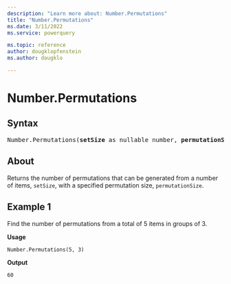 ```yaml
---
description: "Learn more about: Number.Permutations"
title: "Number.Permutations"
ms.date: 3/11/2022
ms.service: powerquery

ms.topic: reference
author: dougklopfenstein
ms.author: dougklo

---
```

# Number.Permutations

## Syntax

<pre>
Number.Permutations(<b>setSize</b> as nullable number, <b>permutationSize</b> as nullable number) as nullable number
</pre>
  
## About

Returns the number of permutations that can be generated from a number of items, `setSize`, with a specified permutation size, `permutationSize`.

## Example 1

Find the number of permutations from a total of 5 items in groups of 3.

**Usage**

```powerquery-m
Number.Permutations(5, 3)
```

**Output**

`60`
